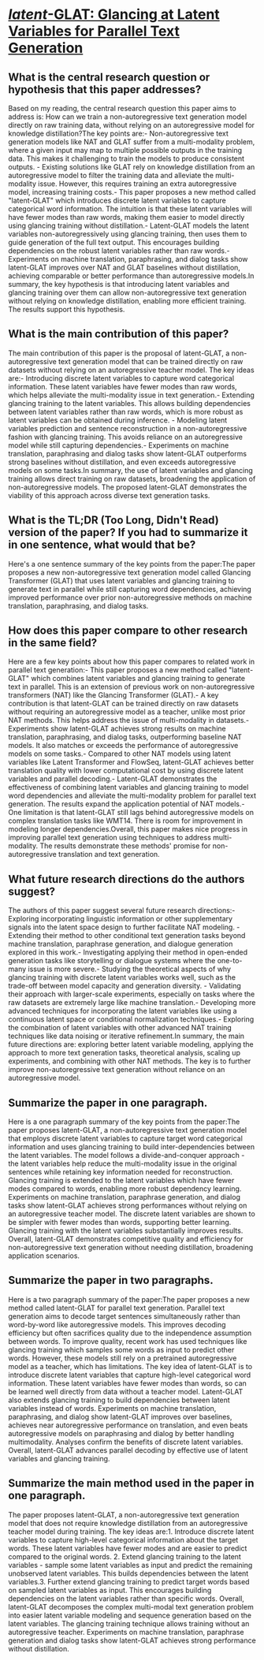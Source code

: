 # [$\textit{latent}$-GLAT: Glancing at Latent Variables for Parallel Text   Generation](https://arxiv.org/abs/2204.02030)

## What is the central research question or hypothesis that this paper addresses?

Based on my reading, the central research question this paper aims to address is: How can we train a non-autoregressive text generation model directly on raw training data, without relying on an autoregressive model for knowledge distillation?The key points are:- Non-autoregressive text generation models like NAT and GLAT suffer from a multi-modality problem, where a given input may map to multiple possible outputs in the training data. This makes it challenging to train the models to produce consistent outputs. - Existing solutions like GLAT rely on knowledge distillation from an autoregressive model to filter the training data and alleviate the multi-modality issue. However, this requires training an extra autoregressive model, increasing training costs.- This paper proposes a new method called "latent-GLAT" which introduces discrete latent variables to capture categorical word information. The intuition is that these latent variables will have fewer modes than raw words, making them easier to model directly using glancing training without distillation.- Latent-GLAT models the latent variables non-autoregressively using glancing training, then uses them to guide generation of the full text output. This encourages building dependencies on the robust latent variables rather than raw words.- Experiments on machine translation, paraphrasing, and dialog tasks show latent-GLAT improves over NAT and GLAT baselines without distillation, achieving comparable or better performance than autoregressive models.In summary, the key hypothesis is that introducing latent variables and glancing training over them can allow non-autoregressive text generation without relying on knowledge distillation, enabling more efficient training. The results support this hypothesis.


## What is the main contribution of this paper?

The main contribution of this paper is the proposal of latent-GLAT, a non-autoregressive text generation model that can be trained directly on raw datasets without relying on an autoregressive teacher model. The key ideas are:- Introducing discrete latent variables to capture word categorical information. These latent variables have fewer modes than raw words, which helps alleviate the multi-modality issue in text generation.- Extending glancing training to the latent variables. This allows building dependencies between latent variables rather than raw words, which is more robust as latent variables can be obtained during inference. - Modeling latent variables prediction and sentence reconstruction in a non-autoregressive fashion with glancing training. This avoids reliance on an autoregressive model while still capturing dependencies.- Experiments on machine translation, paraphrasing and dialog tasks show latent-GLAT outperforms strong baselines without distillation, and even exceeds autoregressive models on some tasks.In summary, the use of latent variables and glancing training allows direct training on raw datasets, broadening the application of non-autoregressive models. The proposed latent-GLAT demonstrates the viability of this approach across diverse text generation tasks.


## What is the TL;DR (Too Long, Didn't Read) version of the paper? If you had to summarize it in one sentence, what would that be?

Here's a one sentence summary of the key points from the paper:The paper proposes a new non-autoregressive text generation model called Glancing Transformer (GLAT) that uses latent variables and glancing training to generate text in parallel while still capturing word dependencies, achieving improved performance over prior non-autoregressive methods on machine translation, paraphrasing, and dialog tasks.


## How does this paper compare to other research in the same field?

Here are a few key points about how this paper compares to related work in parallel text generation:- This paper proposes a new method called "latent-GLAT" which combines latent variables and glancing training to generate text in parallel. This is an extension of previous work on non-autoregressive transformers (NAT) like the Glancing Transformer (GLAT).- A key contribution is that latent-GLAT can be trained directly on raw datasets without requiring an autoregressive model as a teacher, unlike most prior NAT methods. This helps address the issue of multi-modality in datasets.- Experiments show latent-GLAT achieves strong results on machine translation, paraphrasing, and dialog tasks, outperforming baseline NAT models. It also matches or exceeds the performance of autoregressive models on some tasks.- Compared to other NAT models using latent variables like Latent Transformer and FlowSeq, latent-GLAT achieves better translation quality with lower computational cost by using discrete latent variables and parallel decoding.- Latent-GLAT demonstrates the effectiveness of combining latent variables and glancing training to model word dependencies and alleviate the multi-modality problem for parallel text generation. The results expand the application potential of NAT models.- One limitation is that latent-GLAT still lags behind autoregressive models on complex translation tasks like WMT14. There is room for improvement in modeling longer dependencies.Overall, this paper makes nice progress in improving parallel text generation using techniques to address multi-modality. The results demonstrate these methods' promise for non-autoregressive translation and text generation.


## What future research directions do the authors suggest?

The authors of this paper suggest several future research directions:- Exploring incorporating linguistic information or other supplementary signals into the latent space design to further facilitate NAT modeling. - Extending their method to other conditional text generation tasks beyond machine translation, paraphrase generation, and dialogue generation explored in this work.- Investigating applying their method in open-ended generation tasks like storytelling or dialogue systems where the one-to-many issue is more severe.- Studying the theoretical aspects of why glancing training with discrete latent variables works well, such as the trade-off between model capacity and generation diversity. - Validating their approach with larger-scale experiments, especially on tasks where the raw datasets are extremely large like machine translation.- Developing more advanced techniques for incorporating the latent variables like using a continuous latent space or conditional normalization techniques.- Exploring the combination of latent variables with other advanced NAT training techniques like data noising or iterative refinement.In summary, the main future directions are: exploring better latent variable modeling, applying the approach to more text generation tasks, theoretical analysis, scaling up experiments, and combining with other NAT methods. The key is to further improve non-autoregressive text generation without reliance on an autoregressive model.


## Summarize the paper in one paragraph.

Here is a one paragraph summary of the key points from the paper:The paper proposes latent-GLAT, a non-autoregressive text generation model that employs discrete latent variables to capture target word categorical information and uses glancing training to build inter-dependencies between the latent variables. The model follows a divide-and-conquer approach - the latent variables help reduce the multi-modality issue in the original sentences while retaining key information needed for reconstruction. Glancing training is extended to the latent variables which have fewer modes compared to words, enabling more robust dependency learning. Experiments on machine translation, paraphrase generation, and dialog tasks show latent-GLAT achieves strong performances without relying on an autoregressive teacher model. The discrete latent variables are shown to be simpler with fewer modes than words, supporting better learning. Glancing training with the latent variables substantially improves results. Overall, latent-GLAT demonstrates competitive quality and efficiency for non-autoregressive text generation without needing distillation, broadening application scenarios.


## Summarize the paper in two paragraphs.

Here is a two paragraph summary of the paper:The paper proposes a new method called latent-GLAT for parallel text generation. Parallel text generation aims to decode target sentences simultaneously rather than word-by-word like autoregressive models. This improves decoding efficiency but often sacrifices quality due to the independence assumption between words. To improve quality, recent work has used techniques like glancing training which samples some words as input to predict other words. However, these models still rely on a pretrained autoregressive model as a teacher, which has limitations. The key idea of latent-GLAT is to introduce discrete latent variables that capture high-level categorical word information. These latent variables have fewer modes than words, so can be learned well directly from data without a teacher model. Latent-GLAT also extends glancing training to build dependencies between latent variables instead of words. Experiments on machine translation, paraphrasing, and dialog show latent-GLAT improves over baselines, achieves near autoregressive performance on translation, and even beats autoregressive models on paraphrasing and dialog by better handling multimodality. Analyses confirm the benefits of discrete latent variables. Overall, latent-GLAT advances parallel decoding by effective use of latent variables and glancing training.


## Summarize the main method used in the paper in one paragraph.

The paper proposes latent-GLAT, a non-autoregressive text generation model that does not require knowledge distillation from an autoregressive teacher model during training. The key ideas are:1. Introduce discrete latent variables to capture high-level categorical information about the target words. These latent variables have fewer modes and are easier to predict compared to the original words. 2. Extend glancing training to the latent variables - sample some latent variables as input and predict the remaining unobserved latent variables. This builds dependencies between the latent variables.3. Further extend glancing training to predict target words based on sampled latent variables as input. This encourages building dependencies on the latent variables rather than specific words. Overall, latent-GLAT decomposes the complex multi-modal text generation problem into easier latent variable modeling and sequence generation based on the latent variables. The glancing training technique allows training without an autoregressive teacher. Experiments on machine translation, paraphrase generation and dialog tasks show latent-GLAT achieves strong performance without distillation.
